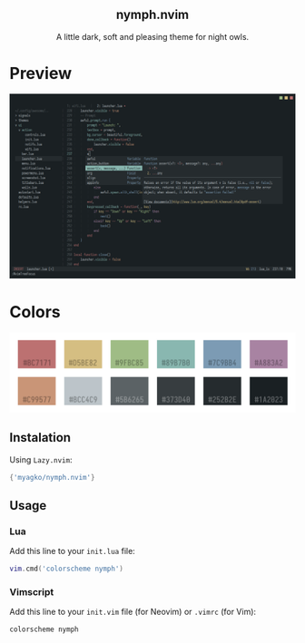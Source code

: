 <p align='center'>
    <h2 align='center'>nymph.nvim</h2>
</p>
<p align='center'> A little dark, soft and pleasing theme for night owls. </p>

# Preview
<div align="center">
    <img src="src/preview.png"> 
</div>

# Colors
<img src="src/palette.png" alt="img">

## Instalation

Using `Lazy.nvim`:

```lua
{'myagko/nymph.nvim'}
```

## Usage

### Lua

Add this line to your `init.lua` file:<br>
```lua
vim.cmd('colorscheme nymph')
```

### Vimscript

Add this line to your `init.vim` file (for Neovim) or `.vimrc` (for Vim):<br>
```vim
colorscheme nymph
```
